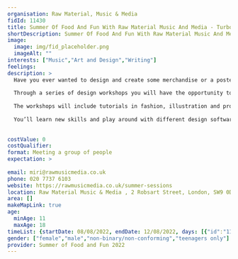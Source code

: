 ```yaml
---
organisation: Raw Material, Music & Media
fidId: 11430
title: Summer Of Food And Fun With Raw Material Music And Media - Turbo Trackz
shortDescription: Summer Of Food And Fun With Raw Material Music And Media - Turbo Trackz + description
image:
  image: img/fid_placeholder.png
  imageAlt: ""
interests: ["Music","Art and Design","Writing"]
feelings:
description: >
  Have you ever wanted to design and create some merchandise or a poster for your favourite artist?
  
  Through a series of design workshops you will have the opportunity to create your own merchandise and products.
  
  The workshops will include tutorials in fashion, illustration and product design, providing you the chance to design your own clothing, posters and collectibles.
  
  You’ll learn new skills and play around with different design software.
  
  
costValue: 0
costQualifier: 
format: Meeting a group of people
expectation: >
  
email: miri@rawmusicmedia.co.uk
phone: 020 7737 6103
website: https://rawmusicmedia.co.uk/summer-sessions
location: Raw Material Music & Media , 2 Robsart Street, London, SW9 0DJ
area: []
makeMapLink: true
age:
  minAge: 11
  maxAge: 18
timeList: {startDate: 08/08/2022, endDate: 12/08/2022, days: [{"id":"11430","fis_provider_name":"Summer Of Food And Fun With Raw Material Music And Media - Turbo Trackz","day":"Monday","start_time":"11:00 AM","end_time":"4:00 PM"},{"id":"11430","fis_provider_name":"Summer Of Food And Fun With Raw Material Music And Media - Turbo Trackz","day":"Tuesday","start_time":"11:00 AM","end_time":"4:00 PM"},{"id":"11430","fis_provider_name":"Summer Of Food And Fun With Raw Material Music And Media - Turbo Trackz","day":"Wednesday","start_time":"11:00 AM","end_time":"4:00 PM"},{"id":"11430","fis_provider_name":"Summer Of Food And Fun With Raw Material Music And Media - Turbo Trackz","day":"Thursday","start_time":"11:00 AM","end_time":"4:00 PM"},{"id":"11430","fis_provider_name":"Summer Of Food And Fun With Raw Material Music And Media - Turbo Trackz","day":"Friday","start_time":"11:00 AM","end_time":"4:00 PM"}] }
gender: ["female","male","non-binary/non-conforming","teenagers only"]
provider: Summer of Food and Fun 2022
---
```


